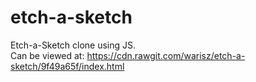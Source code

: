 # etch-a-sketch
Etch-a-Sketch clone using JS. <br/>
Can be viewed at: https://cdn.rawgit.com/warisz/etch-a-sketch/9f49a65f/index.html
